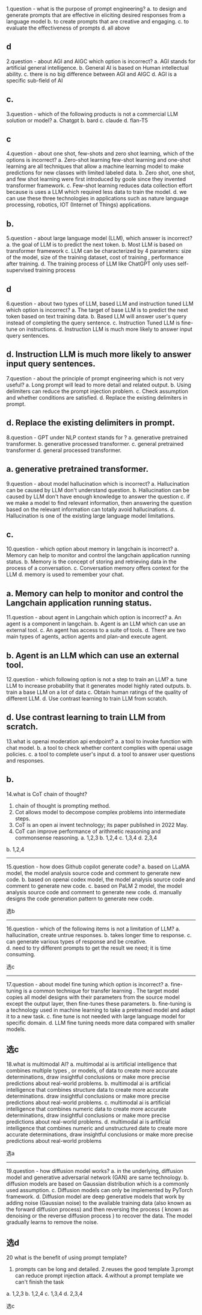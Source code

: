 
1.question - what is the purpose of prompt engineering?
a. to design and generate prompts that are effective in eliciting desired responses from a language model
b. to create prompts that are creative and engaging.
c. to evaluate the effectiveness of prompts
d. all above

d
---------------------------------------
2.question - about AGI and AIGC which option is incorrect?
a. AGI stands for artificial general intelligence.
b. General AI is based on Human intellectual ability.
c. there  is no big difference between AGI and AIGC
d. AGI is a specific sub-field of AI

c. 
---------------------------------------
3.question - which of the following products is not a  commercial LLM solution or model?
a. Chatgpt
b. bard
c. claude
d. flan-T5

c
---------------------------------------
4.question - about one shot, few-shots and zero shot learning, which of the options is incorrect?
a. Zero-shot learning few-shot learning and one-shot learning are all techniques that allow a machine learning model to make predictions for new classes with limited labeled data.
b. Zero shot, one shot, and few shot learning were first introduced by goole since they invented transformer framework.
c. Few-shot learning reduces data collection effort because is uses a LLM  which required  less data  to train the model.
d. we can use these three technologies in applications such as nature language processing, robotics, IOT (Internet of Things) applications. 

b.
---------------------------------------
5.question - about large language model (LLM), which answer is incorrect?
a. the goal of LLM is to predict the next token.
b. Most LLM is based on transformer framework
c. LLM can be characterized by 4 parameters: size of the model, size of the training dataset, cost of training , performance after training.
d. The training process of LLM like ChatGPT only uses self-supervised training process

d
---------------------------------------
6.question - about two types of LLM, based LLM and instruction tuned LLM which option is incorrect?
a. The target of base LLM is to predict the next token based on text training data.
b. Based LLM will answer user's query instead of completing the query sentence.
c. Instruction Tuned LLM is fine-tune on instructions.
d. Instruction LLM is much more likely to answer input query sentences.


d. Instruction LLM is much more likely to answer input query sentences.
---------------------------------------
7.question - about the principle of prompt engineering which is not very useful?
a. Long prompt will lead to more detail and related output.
b. Using delimiters can reduce the prompt injection problem.
c. Check assumption and whether conditions are satisfied.
d. Replace the existing delimiters in prompt.


d. Replace the existing delimiters in prompt.
---------------------------------------
8.question - GPT under NLP context stands for ?
a. generative pretrained transformer.
b. generative processed transformer.
c. general pretrained transformer
d. general processed transformer.

a. generative pretrained transformer.
---------------------------------------
9.question - about model hallucination which is incorrect?
a. Hallucination can be caused by LLM  don't understand question.
b. Hallucination can be caused by LLM don't have enough knowledge to answer the question
c. if we make a model to find relevant information, then answering the question based on the relevant information can totally avoid hallucinations.
d. Hallucination is one of the existing large language model limitations.

c. 
---------------------------------------
10.question -  which option about memory in langchain is incorrect?
a. Memory can help to monitor and control the langchain application running status.
b. Memory is the concept of storing and retrieving data in the process of a  conversation.
c. Conversation memory offers  context for the LLM
d. memory is used to remember your chat.

a. Memory can help to monitor and control the Langchain application running status.
-----------------------------------------------
11.question - about agent in Langchain which option is incorrect?
a. An agent is a component in langchain.
b. Agent is an LLM which can use an external tool.
c. An agent has access to a suite of tools.
d. There are two main types of agents, action agents and plan-and execute agent.

b. Agent is an LLM which can use an external tool.
-----------------------------------------------
12.question - which following option is not a step to train an LLM?
a. tune LLM  to increase probability that it generates model highly rated outputs.
b. train a base LLM on a lot of data
c. Obtain human ratings of the quality of different LLM.
d. Use contrast learning to train LLM from scratch. 



d. Use contrast learning to train LLM from scratch.
-----------------------------------------------
 13.what is openai moderation api endpoint?
a. a tool to invoke function with chat model.
b. a tool to check whether content complies with openai usage policies.
c. a tool to complete user's input
d. a tool to answer user questions and responses.

b.
-----------------------------------------------
14.what is CoT chain of thought?
1. chain of thought  is prompting method.
2. Cot allows model to decompose complex problems into intermediate steps.
3. CoT is an open ai invent technology; its paper published in 2022 May.
4. CoT can improve performance of arithmetic reasoning and commonsense reasoning.
a. 1,2,3
b. 1,2,4
c. 1,3,4
d. 2,3,4

b. 1,2,4

-----------------------------------------------
15.question - how does Github copilot generate code?
 a. based on LLaMA model, the model analysis source code and comment to generate new code. 
b. based on openai codex model, the model analysis source code and comment to generate new code. 
c. based on PaLM 2 model, the model analysis source code and comment to generate new code. 
d. manually designs the code generation pattern to generate new code.

选b

-----------------------------------------------
16.question - which of the following items is not a limitation of LLM?
 a. hallucination, create untrue responses. 
b. takes longer time to response. 
c. can generate various types of response and be creative.         
d. need to try different prompts to get the result we need; it is time consuming.

选c

-----------------------------------------------
17.question - about model fine tuning which option is incorrect?
 a. fine-tuning is a common technique for transfer learning . The target model copies all model designs with their parameters from the source model except the output layer, then fine-tunes these parameters. 
b. fine-tuning is a technology used in machine learning to take a pretrained model and adapt it to a new task. 
c. fine tune is not needed with large language model for specific domain. 
d. LLM fine tuning needs more data compared with smaller models.

选c
--------------------------------------------
18.what is multimodal AI? 
a. multimodal ai is artificial intelligence that combines multiple types , or models, of data to create more accurate determinations, draw insightful conclusions or make more precise predictions about real-world problems. 
b. multimodal ai is artificial intelligence that combines structure data to create more accurate determinations. draw insightful conclusions or make more precise predictions about real-world problems. 
c. multimodal ai is artificial intelligence that combines numeric data to create more accurate determinations, draw insightful conclusions or make more precise predictions about real-world problems. 
d. multimodal ai is artificial intelligence that combines numeric and unstructured date to create more accurate determinations, draw insightful conclusions or make more precise predictions about real-world problems

选a

--------------------------------------------

19.question - how diffusion model works?
a. in the underlying, diffusion model and generative adversarial network (GAN) are same technology.
b. diffusion models are based on Gaussian distribution which is a commonly used assumption.
c. Diffusion models can only be implemented by PyTorch framework.
d. Diffusion model are deep generative models that work by adding noise (Gaussian noise) to the available training data (also known as the forward diffusion process) and then reversing the process ( known as denoising or the reverse diffusion process ) to recover the data. The model gradually learns to remove the noise.

选d
--------------------------------------------
20 what is the benefit of using prompt template?
1. prompts can be long and detailed.
2.reuses the good template
3.prompt can reduce prompt injection attack.
4.without a prompt template we can't finish the task

a. 1,2,3
b. 1,2,4
c. 1,3,4
d. 2,3,4

选c